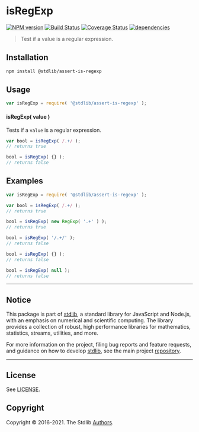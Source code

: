 <!--

@license Apache-2.0

Copyright (c) 2018 The Stdlib Authors.

Licensed under the Apache License, Version 2.0 (the "License");
you may not use this file except in compliance with the License.
You may obtain a copy of the License at

   http://www.apache.org/licenses/LICENSE-2.0

Unless required by applicable law or agreed to in writing, software
distributed under the License is distributed on an "AS IS" BASIS,
WITHOUT WARRANTIES OR CONDITIONS OF ANY KIND, either express or implied.
See the License for the specific language governing permissions and
limitations under the License.

-->

# isRegExp

[![NPM version][npm-image]][npm-url] [![Build Status][test-image]][test-url] [![Coverage Status][coverage-image]][coverage-url] [![dependencies][dependencies-image]][dependencies-url]

> Test if a value is a regular expression.

<section class="installation">

## Installation

```bash
npm install @stdlib/assert-is-regexp
```

</section>

<section class="usage">

## Usage

```javascript
var isRegExp = require( '@stdlib/assert-is-regexp' );
```

#### isRegExp( value )

Tests if a `value` is a regular expression.

```javascript
var bool = isRegExp( /.+/ );
// returns true

bool = isRegExp( {} );
// returns false
```

</section>

<!-- /.usage -->

<section class="examples">

## Examples

<!-- eslint no-undef: "error" -->

```javascript
var isRegExp = require( '@stdlib/assert-is-regexp' );

var bool = isRegExp( /.+/ );
// returns true

bool = isRegExp( new RegExp( '.+' ) );
// returns true

bool = isRegExp( '/.+/' );
// returns false

bool = isRegExp( {} );
// returns false

bool = isRegExp( null );
// returns false
```

</section>

<!-- /.examples -->


<section class="main-repo" >

* * *

## Notice

This package is part of [stdlib][stdlib], a standard library for JavaScript and Node.js, with an emphasis on numerical and scientific computing. The library provides a collection of robust, high performance libraries for mathematics, statistics, streams, utilities, and more.

For more information on the project, filing bug reports and feature requests, and guidance on how to develop [stdlib][stdlib], see the main project [repository][stdlib].

---

## License

See [LICENSE][stdlib-license].


## Copyright

Copyright &copy; 2016-2021. The Stdlib [Authors][stdlib-authors].

</section>

<!-- /.stdlib -->

<!-- Section for all links. Make sure to keep an empty line after the `section` element and another before the `/section` close. -->

<section class="links">

[npm-image]: http://img.shields.io/npm/v/@stdlib/assert-is-regexp.svg
[npm-url]: https://npmjs.org/package/@stdlib/assert-is-regexp

[test-image]: https://github.com/stdlib-js/assert-is-regexp/actions/workflows/test.yml/badge.svg
[test-url]: https://github.com/stdlib-js/assert-is-regexp/actions/workflows/test.yml

[coverage-image]: https://img.shields.io/codecov/c/github/stdlib-js/assert-is-regexp/main.svg
[coverage-url]: https://codecov.io/github/stdlib-js/assert-is-regexp?branch=main

[dependencies-image]: https://img.shields.io/david/stdlib-js/assert-is-regexp
[dependencies-url]: https://david-dm.org/stdlib-js/assert-is-regexp/main

[stdlib]: https://github.com/stdlib-js/stdlib

[stdlib-authors]: https://github.com/stdlib-js/stdlib/graphs/contributors

[stdlib-license]: https://raw.githubusercontent.com/stdlib-js/assert-is-regexp/main/LICENSE

</section>

<!-- /.links -->
